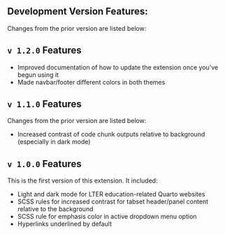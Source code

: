 ## Development Version Features:

Changes from the prior version are listed below:

## `v 1.2.0` Features

- Improved documentation of how to update the extension once you've begun using it
- Made navbar/footer different colors in both themes

## `v 1.1.0` Features

Changes from the prior version are listed below:

- Increased contrast of code chunk outputs relative to background (especially in dark mode)

## `v 1.0.0` Features

This is the first version of this extension. It included:

- Light and dark mode for LTER education-related Quarto websites
- SCSS rules for increased contrast for tabset header/panel content relative to the background
- SCSS rule for emphasis color in active dropdown menu option
- Hyperlinks underlined by default

